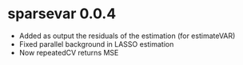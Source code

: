 # sparsevar 0.0.4

- Added as output the residuals of the estimation (for estimateVAR)
- Fixed parallel background in LASSO estimation
- Now repeatedCV returns MSE
